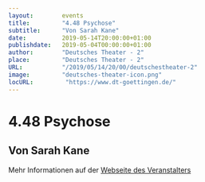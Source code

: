 ```yaml
---
layout:        events
title:         "4.48 Psychose"
subtitle:      "Von Sarah Kane"
date:          2019-05-14T20:00:00+01:00
publishdate:   2019-05-04T00:00:00+01:00
author:        "Deutsches Theater - 2"
place:         "Deutsches Theater - 2"
URL:           "/2019/05/14/20/00/deutschestheater-2"
image:         "deutsches-theater-icon.png"
locURL:         "https://www.dt-goettingen.de/"
---
```


4.48 Psychose
===========

Von Sarah Kane
-----------



Mehr Informationen auf der [Webseite des Veranstalters](https://www.dt-goettingen.de/stueck/4-48-psychose/)
